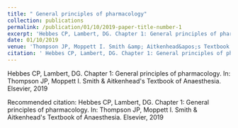 ```yaml
---
title: " General principles of pharmacology"
collection: publications
permalink: /publication/01/10/2019-paper-title-number-1
excerpt: 'Hebbes CP, Lambert, DG. Chapter 1: General principles of pharmacology. In: Thompson JP, Moppett I. Smith &amp; Aitkenhead&apos;s Textbook of Anaesthesia. Elsevier, 2019'
date: 01/10/2019
venue: 'Thompson JP, Moppett I. Smith &amp; Aitkenhead&apos;s Textbook of Anaesthesia. Elsevier, 2019'
citation: ' Hebbes CP, Lambert, DG. Chapter 1: General principles of pharmacology. In: Thompson JP, Moppett I. Smith &amp; Aitkenhead&apos;s Textbook of Anaesthesia. Elsevier, 2019'
---
```

Hebbes CP, Lambert, DG. Chapter 1: General principles of pharmacology. In: Thompson JP, Moppett I. Smith &amp; Aitkenhead&apos;s Textbook of Anaesthesia. Elsevier, 2019

Recommended citation:  Hebbes CP, Lambert, DG. Chapter 1: General principles of pharmacology. In: Thompson JP, Moppett I. Smith & Aitkenhead's Textbook of Anaesthesia. Elsevier, 2019